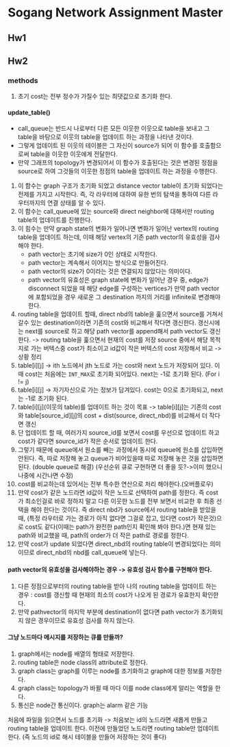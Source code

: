 # Sogang Network Assignment Master


## Hw1




## Hw2


### methods

1. 초기 cost는 전부 정수가 가질수 있는 최댓값으로 초기화 한다.

#### update_table()

* call_queue는 반드시 나로부터 다른 모든 이웃한 이웃으로 table을 보내고 그 table을 바탕으로 이웃의 table을 업데이트 하는 과정을 나타낸 것이다.
* 그렇게 업데이트 된 이웃의 테이블은 그 자신이 source가 되어 이 함수를 호출함으로써 table을 이웃한 이웃에게 전달한다.
* 만약 그래프의 topology가 변경되어서 이 함수가 호출된다는 것은 변경된 정점을 source로 하여 그것들의 이웃한 정점의 table을 업데이트 하는 과정을 수행한다.

1. 이 함수는 graph 구조가 초기화 되었고 distance vector table이 초기화 되었다는 전제를 가지고 시작한다. 즉, 각 라우터에 대하여 유한 번의 탐색을 통하여 다른 라우터까지의 연결 상태를 알 수 있다.
2. 이 함수는 call_queue에 있는 source와 direct neighbor에 대해서만 routing table의 업데이트를 진행한다.
3. 이 힘수는 만약 graph state의 변화가 일어나면 변화가 일어난 vertex의 routing table을 업데이트 하는데, 이때 해당 vertex의 기존 path vector의 유효성을 검사해야 한다.
	*	path vector는 초기에 size가 0인 상태로 시작한다.
	*	path vector는 계속해서 이어지는 방식으로 만들어진다.
	* 	path vector의 size가 0이라는 것은 연결되지 않았다는 의미이다.
	*	path vector의 유효성은 graph state에 변화가 일어난 경우 중, edge가 disconnect 되었을 때 해당 edge를 구성하는 vertices가 만약 path vector에 포함되었을 경우 새로운 그 destination 까지의 거리를 infinite로 변경해야 한다.
4. routing table을 업데이트 할때, direct nbd의 table을 훑으면서 source를 거쳐서 갈수 있는 destination이라면 기존의 cost와 비교해서 작다면 갱신한다. 갱신시에는 next를 source로 하고 해당 path vector를 append해서 path vector도 갱신한다.
 -> routing table을 훑으면서 현재의 cost를 저장 source 중에서 해당 목적지로 가는 버텍스중 cost가 최소이고 id값이 작은 버텍스의 cost 저장해서 비교
 -> 상황 정리
 1. table[i][j] -> ith 노드에서 jth 노드로 가는 cost와 next 노드가 저장되어 있다. 이때 cost는 처음에는 `INT_MAX`로 초기화 되어있다. next는 -1로 초기화 된다. (For i != j)
 2. table[i][j] -> 자기자신으로 가는 정보가 담겨있다. cost는 0으로 초기화되고, next는 -1로 초기화 된다.
 3. table[i][j](이웃의 table)를 업데이트 하는 것이 목표 -> table[i][j]는 기존의 cost와 table[source_id][j]의 cost + dist(source, direct_nbd)를 비교해서 더 작다면 갱신
 4. 단 업데이트 할 때, 여러가지 source_id를 보면서 cost를 우선으로 업데이트 하고 cost가 같다면 source_id가 작은 순서로 업데이트 한다.
 5. 그렇기 때문에 queue에서 원소를 빼는 과정에서 동시에 queue에 원소를 삽입하면 안된다. 즉, 따로 저장해 놓고 queue가 비어있을때 따로 저장해 놓은 것을 삽입하면 된다. (double queue로 해결) (우선순위 큐로 구현하면 더 좋을 듯?->이미 했으니 나중에 시간나면 수정)
 6. cost를 비교하는데 있어서는 전부 특수한 연산으로 처리 해야한다.(오버플로우)
5. 만약 cost가 같은 노드라면 id값이 작은 노드로 선택하여 path를 정한다. 즉 cost가 최소인걸로 바로 정하지 말고 다른 이웃한 노드를 전부 보면서 비교한 후 최종 선택을 해야 한다는 것이다. 즉 direct nbd가 source에서 routing table을 받았을 때, (특정 라우터로 가는 경로가 아직 없다면 그걸로 잡고, 있다면 cost가 작은것)으로 cost도 같다(이때는 path가 완전한 path인지 확인해 봐야 한다.)면 현재 있는 path와 비교했을 때, path의 order가 더 작은 path로 경로를 정한다.
6. 만약 cost가 update 되었다면 direct_nbd의 routing table이 변경되었다는 의미이므로 direct_nbd의 nbd를 call_queue에 넣는다.

#### path vector의 유효성을 검사해야하는 경우 -> 유효성 검사 함수를 구현해야 한다.
 1. 다른 정점으로부터의 routing table을 받아 나의 routing table을 업데이트 하는 경우 : cost를 갱신할 때 현재의 최소의 cost가 나오게 된 경로가 유효한지 확인한다.
 2. 만약 pathvector의 마지막 부분에 destination이 없다면 path vector가 초기화되지 않은 경우이므로 유효성 검사를 하지 않는다.
 
 
 #### 그냥 노드마다 메시지를 저장하는 큐를 만들까?
 
 
 
 1. graph에서는 node를 배열의 형태로 저장한다.
 2. routing table은 node class의 attribute로 정한다.
 3. graph class는 graph를 이루는 node를 초기화하고 graph에 대한 정보를 저장한다.
 4. graph class는 topology가 바뀔 때 마다 이를 node class에게 알리는 역할을 한다.
 5. 통신은 node간 통신이다. graph는 alarm 같은 기능
 
 
 처음에 파일을 읽으면서 노드를 초기화 -> 처음보는 id의 노드라면 새롭게 만들고 routing table을 업데이트 한다. 이전에 만들었던 노드라면 routing table만 업데이트 한다. (즉 노드의 id로 해시 테이블을 만들어 저장하는 것이 좋다)